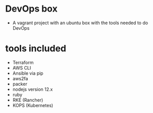 # DevOps box
* A vagrant project with an ubuntu box with the tools needed to do DevOps

# tools included
* Terraform
* AWS CLI
* Ansible via pip
* aws2fa
* packer
* nodejs version 12.x
* ruby
* RKE (Rancher)
* KOPS (Kubernetes)